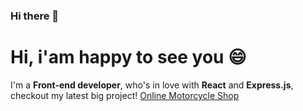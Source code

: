 ### Hi there 👋

<!--
**AlfaOrionis/AlfaOrionis** is a ✨ _special_ ✨ repository because its `README.md` (this file) appears on your GitHub profile.

Here are some ideas to get you started:

- 🔭 I’m currently working on ...
- 🌱 I’m currently learning ...
- 👯 I’m looking to collaborate on ...
- 🤔 I’m looking for help with ...
- 💬 Ask me about ...
- 📫 How to greach me: ...
- 😄 Pronouns: ...
- ⚡ Fun fact: ...
-->



<h1>Hi, i'am happy to see you 😄</h1>
I'm a <strong>Front-end developer</strong>, who's in love with <strong>React</strong> and <strong>Express.js</strong>, checkout my latest big project! <a href="https://github.com/AlfaOrionis/Motorcycle-Shop">Online Motorcycle Shop </a>
